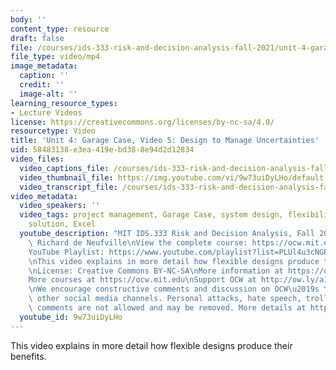 ```yaml
---
body: ''
content_type: resource
draft: false
file: /courses/ids-333-risk-and-decision-analysis-fall-2021/unit-4-garage-case-video-5_360p_16_9.mp4
file_type: video/mp4
image_metadata:
  caption: ''
  credit: ''
  image-alt: ''
learning_resource_types:
- Lecture Videos
license: https://creativecommons.org/licenses/by-nc-sa/4.0/
resourcetype: Video
title: 'Unit 4: Garage Case, Video 5: Design to Manage Uncertainties'
uid: 58483138-e3ea-419e-bd38-8e94d2d12834
video_files:
  video_captions_file: /courses/ids-333-risk-and-decision-analysis-fall-2021/1BcqzG9t2niPHX2CmqTzVZyTBiPOVCTgz_transcript.webvtt
  video_thumbnail_file: https://img.youtube.com/vi/9w73uiDyLHo/default.jpg
  video_transcript_file: /courses/ids-333-risk-and-decision-analysis-fall-2021/1BcqzG9t2niPHX2CmqTzVZyTBiPOVCTgz_transcript.pdf
video_metadata:
  video_speakers: ''
  video_tags: project management, Garage Case, system design, flexibility, win-win
    solution, Excel
  youtube_description: "MIT IDS.333 Risk and Decision Analysis, Fall 2021\nInstructor:\
    \ Richard de Neufville\nView the complete course: https://ocw.mit.edu/courses/ids-333-risk-and-decision-analysis-fall-2021/\n\
    YouTube Playlist: https://www.youtube.com/playlist?list=PLUl4u3cNGP62jwhTqp8_1kwrkDkxZhpQC\n\
    \nThis video explains in more detail how flexible designs produce their benefits.\n\
    \nLicense: Creative Commons BY-NC-SA\nMore information at https://ocw.mit.edu/terms\n\
    More courses at https://ocw.mit.edu\nSupport OCW at http://ow.ly/a1If50zVRlQ\n\
    \nWe encourage constructive comments and discussion on OCW\u2019s YouTube and\
    \ other social media channels. Personal attacks, hate speech, trolling, and inappropriate\
    \ comments are not allowed and may be removed. More details at https://ocw.mit.edu/comments."
  youtube_id: 9w73uiDyLHo
---
```

This video explains in more detail how flexible designs produce their benefits.